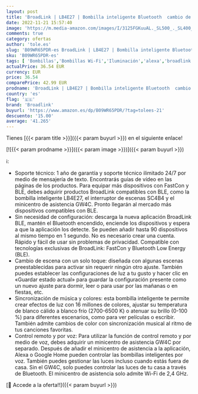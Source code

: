 ```yaml
---
layout: post
title: 'BroadLink | LB4E27 | Bombilla inteligente Bluetooth  cambio de color con sincronización de música  compatible con FastCon y BLE  funciona con Alexa y Google Home - A60  E27  9 W  800 lm'
date: 2022-11-21 15:57:40
image: 'https://m.media-amazon.com/images/I/3125FGKuuAL._SL500_._SL400_.jpg'
comments: true
category: ofertas
author: 'tole.es'
slug: 'B09WR65PDR-es BroadLink | LB4E27 | Bombilla inteligente Bluetooth cambio...'
sku: 'B09WR65PDR-es'
tags: [ 'Bombillas','Bombillas Wi-Fi','Iluminación','alexa','broadlink','google','home','🇪🇸', ]
actualPrice: 36.54 EUR
currency: EUR
price: 36.54
comparePrice: 42.99 EUR
prodname: 'BroadLink | LB4E27 | Bombilla inteligente Bluetooth  cambio de color con sincronización de música  compatible con FastCon y BLE  funciona con Alexa y Google Home - A60  E27  9 W  800 lm'
country: 'es'
flag: '🇪🇸'
brand: 'Broadlink'
buyurl: 'https://www.amazon.es/dp/B09WR65PDR/?tag=tolees-21'
descuento: '15.00'
average: '41.265'
---
```


Tienes [{{< param title >}}]({{< param buyurl >}}) en el siguiente enlace!

[![{{< param prodname >}}]({{< param image >}})]({{< param buyurl >}})

ℹ️:

- Soporte técnico: 1 año de garantía y soporte técnico ilimitado 24/7 por medio de mensajería de texto. Encontrarás guías de vídeo en las páginas de los productos. Para equipar más dispositivos con FastCon y BLE, debes adquirir productos BroadLink compatibles con BLE, como la bombilla inteligente LB4E27, el interruptor de escenas SC4B4 y el minicentro de asistencia GW4C. Pronto llegarán al mercado más dispositivos compatibles con BLE.
- Sin necesidad de configuración: descarga la nueva aplicación BroadLink BLE, mantén el Bluetooth encendido, enciende los dispositivos y espera a que la aplicación los detecte. Se pueden añadir hasta 90 dispositivos al mismo tiempo en 1 segundo. No es necesario crear una cuenta. Rápido y fácil de usar sin problemas de privacidad. Compatible con tecnologías exclusivas de BroadLink: FastCon y Bluetooth Low Energy (BLE).
- Cambio de escena con un solo toque: diseñada con algunas escenas preestablecidas para activar sin requerir ningún otro ajuste. También puedes establecer las configuraciones de luz a tu gusto y hacer clic en «Guardar estado actual» para guardar la configuración presente como un nuevo ajuste para dormir, leer o para usar por las mañanas o en fiestas, etc.
- Sincronización de música y colores: esta bombilla inteligente te permite crear efectos de luz con 16 millones de colores, ajustar su temperatura de blanco cálido a blanco frío (2700-6500 K) o atenuar su brillo (0-100 %) para diferentes escenarios, como para ver películas o escribir. También admite cambios de color con sincronización musical al ritmo de tus canciones favoritas.
- Control remoto y por voz: Para utilizar la función de control remoto y por medio de voz, debes adquirir un minicentro de asistencia GW4C por separado. Después de añadir el minicentro de asistencia a la aplicación, Alexa o Google Home pueden controlar las bombillas inteligentes por voz. También puedes gestionar las luces incluso cuando estás fuera de casa. Sin el GW4C, solo puedes controlar las luces de tu casa a través de Bluetooth. El minicentro de asistencia solo admite Wi-Fi de 2,4 GHz.

[🛒 Accede a la oferta!!]({{< param buyurl >}})
